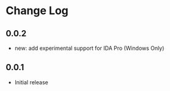 # Change Log

## 0.0.2
- new: add experimental support for IDA Pro (Windows Only)

## 0.0.1
- Initial release
